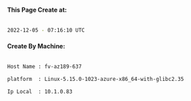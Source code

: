 
   
#### This Page Create at:

```bash

2022-12-05 - 07:16:10 UTC

```

#### Create By Machine:

```bash

Host Name : fv-az189-637

platform  : Linux-5.15.0-1023-azure-x86_64-with-glibc2.35

Ip Local  : 10.1.0.83

```

